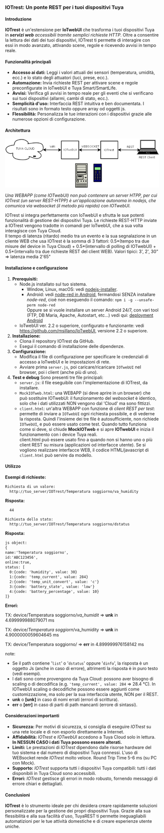### **IOTrest: Un ponte REST per i tuoi dispositivi Tuya**

#### **Introduzione**

**IOTrest** è un'estensione per **IoTwebUI** che trasforma i tuoi dispositivi Tuya in _**servizi web** accessibili tramite semplici richieste HTTP_. Oltre a consentire la lettura dei dati dei tuoi dispositivi, IOTrest ti permette di interagire con essi in modo avanzato, attivando scene, regole e ricevendo avvisi in tempo reale.

#### **Funzionalità principali**

* **Accesso ai dati:** Leggi i valori attuali dei sensori (temperatura, umidità, ecc.) e lo stato degli attuatori (luci, prese, ecc.).
* **Automazione:** Invia richieste REST per attivare scene e regole preconfigurate in IoTwebUI e Tuya Smart/SmartLife.
* **Avvisi:** Verifica gli avvisi in tempo reale per gli eventi che si verificano sui tuoi dispositivi (allarmi, cambi di stato, ecc.).
* **Semplicità d'uso:** Interfaccia REST intuitiva e ben documentata. I risultati sono in formato testo oppure array od oggetti js.
* **Flessibilità:** Personalizza le tue interazioni con i dispositivi grazie alle numerose opzioni di configurazione.

#### **Architettura**
![](https://github.com/msillano/IoTwebUI/blob/main/pics/rest01.png?raw=true)

_Una WEBAPP (come IOTwebUI) non può contenere un server HTPP, per cui IOTrest (un server REST-HTPP) è un'applicazione autonoma in nodejs, che comunica via websocket (il metodo più rapido) con IOTwebUI._

IOTrest si integra perfettamente con IoTwebUI e sfrutta le sue potenti funzionalità di gestione dei dispositivi Tuya. Le richieste REST-HTTP inviate a IOTrest vengono tradotte in comandi per IoTwebUI, che a sua volta interagisce con Tuya Cloud.<br>
Il tempo di latenza (ritardo) medio tra un evento e la sua segnalazione in un cliente WEB che usa IOTrest è la somma di 3 fattori: 0.5*(tempo tra due misure del device in Tuya Cloud) + 0.5*(intervallo di polling di IOTwebUI) + 0.5*(intervallo tra due richieste REST del client WEB). Valori  tipici: 3', 2', 30"  => latenza media 2'65"

#### **Installazione e configurazione**

1. **Prerequisiti:**
   * Node.js installato sul tuo sistema.
       * Window, Linux, macOS: vedi [nodejs-installer](https://nodejs.org/en/download/prebuilt-installer).
       * Android: vedi [node-red in Android](https://nodered.org/docs/getting-started/android), fermandosi SENZA installare _node-red_, cioè non eseguendo il comando:  `npm i -g --unsafe-perm node-red`<br>
         Oppure se si vuole installare un server Android 24/7, con vari tool (FTP, DB Maria, Apache, Autostart, etc...) vedi qui: [deployment Android](https://github.com/msillano/tuyaDAEMON/wiki/80.-deployment:-android-server#2022-update)  
   * IoTwebUI ver. 2.2 o superiore, configurato e funzionante: vedi https://github.com/msillano/IoTwebUI, versione 2.2 o superiore.
2. **Installazione:**
   * Clona il repository IOTrest da GitHub.
   * Esegui il comando di installazione delle dipendenze.
3. **Configurazione:**
   * Modifica il file di configurazione per specificare le credenziali di accesso a IoTwebUI e le impostazioni di rete.
   * Avviare prima `server.js`, poi caricare/ricaricare `IOTwebUI` nel browser, poi i client (anche più di uno).
4. **Test e debug**
   Sono presenti tre file principali:
   * `server.js`: il file eseguibile con l'implementazione di IOTrest, da installare.
   * `MockIOTweb.html`: una WEBAPP (si deve aprire in un browser) che può sostituire IOTwebUI: il funzionamento del _websocket_ è identico, solo che i dati utilizzati NON vengono dal 'Cloud' ma sono fittizzi.
   * `client.html`: un'altra WEBAPP con funzione di _client REST per test_: permette di inviare a `IOTwebUI` ogni richiesta possibile, e di vederne la risposta.
  Quindi l'insieme dei tre file è autosufficiente, non richiede `IOTwebUI`, e può essere usato come test. Quando tutto funziona come si deve, si chiude  **MockIOTweb** e si apre **IOTwebUI** e inizia il funzionamento con i device Tuya reali.<br>
client.html può essere usato fino a quando non si hanno uno o più client REST su misura (applicazioni od interfacce utente). Se si vogliono realizzare interfacce WEB, il codice HTML/javascript di `client.html` può servire da modello.

#### **Utilizzo**

**Esempi di richieste:**
```
Richiesta di un valore:
  http://tuo_server/IOTrest/Temperatura soggiorno/va_humidity
```

**Risposta:**

```
  44
```

```
Richiesta dello stato:
  http://tuo_server/IOTrest/Temperatura soggiorno/dstatus
```

**Risposta:**

```
js object:
{
name:'Temperatura soggiorno',
id:'ABC123456',
online:true,
status: [
  0:{code: 'humidity', value: 30}
  1:{code: 'temp_current', value: 284}
  2:{code: 'temp_unit_convert', value: 'c'}
  3:{code: 'battery_state', value: 'low'}
  4:{code: 'battery_percentage', value: 10}
]}
```

**Errori:**

TX: device/Temperatura soggiorno/_va_humidit_ => **unk** in 4.699999988079071 ms

TX: device/_Temperatura soggiorn_/va_humidity  =>  **unk** in 4.9000000059604645 ms

TX: device/Temperatura soggiorno/  =>  **err** in 4.899999976158142 ms


note: 
- Se il path contiene '`list`' o '`dstatus`' oppure '`dinfo`', la risposta è un oggetto Js (anche in caso di errore), altrimenti la risposta è in puro testo (vedi esempi). 
- I dati sono come provengono da Tuya Cloud: possono aver bisogno di scaling o di decodifica (e.g. `'temp_current', value: 284` => 28.4 °C). In IOTwebUI scaling o decodifiche possono essere aggiunti come customizzazione, ma solo per la sua interfaccia utente, NON per il REST.
- **unk** o **[unk]** in caso di nomi errati (errori di scrittura).
- **err** o **[err]** in caso di parti di path mancanti (errore di sintassi).

#### **Considerazioni importanti**

* **Sicurezza:** Per motivi di sicurezza, si consiglia di eseguire _IOTrest_ su una rete locale e di non esporlo direttamente a Internet.
* **Affidabilità:** _IOTrest_ e _IOTwebUI_ accedono  a Tuya Cloud solo in lettura. **In NESSUN CASO i dati Tuya possono essere alterati.**
* **Limiti:** Le prestazioni di _IOTrest_ dipendono dalle risorse hardware del tuo sistema e dal numero di dispositivi Tuya connessi. L'uso di WEBsocket rende _IOTrest_ molto veloce. Round Trip Time 5-6 ms (su PC con Mock).
* **Supporto:** _IOTrest_ supporta tutti i dispositivi Tuya compatibili: tutti i dati disponibili in Tuya Cloud sono accessibili.
* **Errori:** _IOTrest_ gestisce gli errori in modo robusto, fornendo messaggi di errore chiari e dettagliati.

#### **Conclusioni**

**IOTrest** è lo strumento ideale per chi desidera creare rapidamente soluzioni personalizzate per la gestione dei propri dispositivi Tuya. Grazie alla sua flessibilità e alla sua facilità d'uso, TuyaREST ti permette ineguagliabili automatizioni per le tue attività domestiche e di creare esperienze utente uniche.


